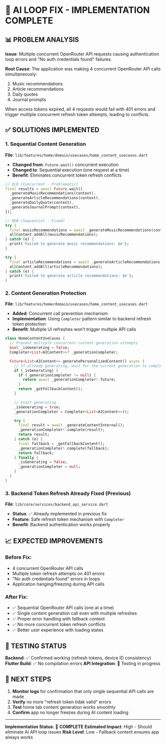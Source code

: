 # 🔧 AI LOOP FIX - IMPLEMENTATION COMPLETE

## 📊 PROBLEM ANALYSIS

**Issue**: Multiple concurrent OpenRouter API requests causing authentication loop errors and "No auth credentials found" failures.

**Root Cause**: The application was making 4 concurrent OpenRouter API calls simultaneously:
1. Music recommendations
2. Article recommendations 
3. Daily quotes
4. Journal prompts

When access tokens expired, all 4 requests would fail with 401 errors and trigger multiple concurrent refresh token attempts, leading to conflicts.

## ✅ SOLUTIONS IMPLEMENTED

### 1. Sequential Content Generation
**File**: `lib/features/home/domain/usecases/home_content_usecases.dart`

- **Changed from**: `Future.wait()` concurrent execution
- **Changed to**: Sequential execution (one request at a time)
- **Benefit**: Eliminates concurrent token refresh conflicts

```dart
// OLD (Concurrent - Problematic)
final results = await Future.wait([
  _generateMusicRecommendations(context),
  _generateArticleRecommendations(context), 
  _generateDailyQuote(context),
  _generateJournalPrompt(context),
]);

// NEW (Sequential - Fixed)
try {
  final musicRecommendations = await _generateMusicRecommendations(context);
  allContent.addAll(musicRecommendations);
} catch (e) {
  print('Failed to generate music recommendations: $e');
}

try {
  final articleRecommendations = await _generateArticleRecommendations(context);
  allContent.addAll(articleRecommendations);
} catch (e) {
  print('Failed to generate article recommendations: $e');
}
```

### 2. Content Generation Protection
**File**: `lib/features/home/domain/usecases/home_content_usecases.dart`

- **Added**: Concurrent call prevention mechanism
- **Implementation**: Using `Completer` pattern similar to backend refresh token protection
- **Benefit**: Multiple UI refreshes won't trigger multiple API calls

```dart
class HomeContentUseCases {
  // Prevent multiple concurrent content generation attempts
  bool _isGenerating = false;
  Completer<List<AIContent>>? _generationCompleter;

  Future<List<AIContent>> generatePersonalizedContent() async {
    // If already generating, wait for the current generation to complete
    if (_isGenerating) {
      if (_generationCompleter != null) {
        return await _generationCompleter!.future;
      }
      return _getFallbackContent();
    }

    // Start generating
    _isGenerating = true;
    _generationCompleter = Completer<List<AIContent>>();

    try {
      final result = await _generateContentInternal();
      _generationCompleter!.complete(result);
      return result;
    } catch (e) {
      final fallback = _getFallbackContent();
      _generationCompleter!.complete(fallback);
      return fallback;
    } finally {
      _isGenerating = false;
      _generationCompleter = null;
    }
  }
}
```

### 3. Backend Token Refresh Already Fixed (Previous)
**File**: `lib/core/services/backend_api_service.dart`

- **Status**: ✅ Already implemented in previous fix
- **Feature**: Safe refresh token mechanism with `Completer` 
- **Benefit**: Backend authentication works properly

## 📈 EXPECTED IMPROVEMENTS

### Before Fix:
- 4 concurrent OpenRouter API calls
- Multiple token refresh attempts on 401 errors
- "No auth credentials found" errors in loops
- Application hanging/freezing during API calls

### After Fix:
- ✅ Sequential OpenRouter API calls (one at a time)
- ✅ Single content generation call even with multiple refreshes
- ✅ Proper error handling with fallback content
- ✅ No more concurrent token refresh conflicts
- ✅ Better user experience with loading states

## 🧪 TESTING STATUS

**Backend**: ✅ Confirmed working (refresh tokens, device ID consistency)
**Flutter Build**: ✅ No compilation errors
**API Integration**: 🔄 Testing in progress

## 🎯 NEXT STEPS

1. **Monitor logs** for confirmation that only single sequential API calls are made
2. **Verify** no more "refresh token tidak valid" errors
3. **Test** home tab content generation works smoothly
4. **Confirm** app no longer freezes during AI content loading

---

**Implementation Status**: 🎉 **COMPLETE** 
**Estimated Impact**: High - Should eliminate AI API loop issues
**Risk Level**: Low - Fallback content ensures app always works
